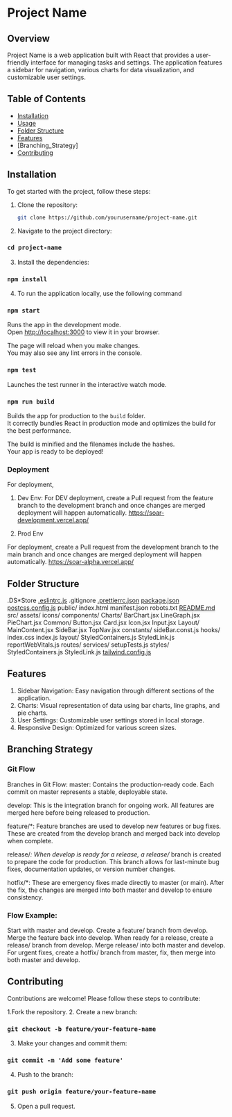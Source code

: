 # Project Name

## Overview

Project Name is a web application built with React that provides a user-friendly interface for managing tasks and settings. The application features a sidebar for navigation, various charts for data visualization, and customizable user settings.

## Table of Contents

- [Installation](#installation)
- [Usage](#usage)
- [Folder Structure](#folder-structure)
- [Features](#features)
- [Branching_Strategy]
- [Contributing](#contributing)

## Installation

To get started with the project, follow these steps:

1. Clone the repository:

   ```sh
   git clone https://github.com/yourusername/project-name.git

   ```

2. Navigate to the project directory:

### `cd project-name`

3. Install the dependencies:

### `npm install`

4. To run the application locally, use the following command

### `npm start`

Runs the app in the development mode.\
Open [http://localhost:3000](http://localhost:3000) to view it in your browser.

The page will reload when you make changes.\
You may also see any lint errors in the console.

### `npm test`

Launches the test runner in the interactive watch mode.

### `npm run build`

Builds the app for production to the `build` folder.\
It correctly bundles React in production mode and optimizes the build for the best performance.

The build is minified and the filenames include the hashes.\
Your app is ready to be deployed!

### Deployment

For deployment,

1. Dev Env:
   For DEV deployment, create a Pull request from the feature branch to the development branch and once changes are merged deployment will happen automatically.
   https://soar-development.vercel.app/

2. Prod Env

For deployment, create a Pull request from the development branch to the main branch and once changes are merged deployment will happen automatically.
https://soar-alpha.vercel.app/

## Folder Structure

.DS*Store
[.eslintrc.js](http://\_vscodecontentref*/1)
.gitignore
[.prettierrc.json](http://_vscodecontentref_/2)
[package.json](http://_vscodecontentref_/3)
[postcss.config.js](http://_vscodecontentref_/4)
public/
index.html
manifest.json
robots.txt
[README.md](http://_vscodecontentref_/5)
src/
assets/
icons/
components/
Charts/
BarChart.jsx
LineGraph.jsx
PieChart.jsx
Common/
Button.jsx
Card.jsx
Icon.jsx
Input.jsx
Layout/
MainContent.jsx
SideBar.jsx
TopNav.jsx
constants/
sideBar.const.js
hooks/
index.css
index.js
layout/
StyledContainers.js
StyledLink.js
reportWebVitals.js
routes/
services/
setupTests.js
styles/
StyledContainers.js
StyledLink.js
[tailwind.config.js](http://_vscodecontentref_/6)

## Features

1. Sidebar Navigation: Easy navigation through different sections of the application.
2. Charts: Visual representation of data using bar charts, line graphs, and pie charts.
3. User Settings: Customizable user settings stored in local storage.
4. Responsive Design: Optimized for various screen sizes.

## Branching Strategy

### Git Flow

Branches in Git Flow:
master: Contains the production-ready code. Each commit on master represents a stable, deployable state.

develop: This is the integration branch for ongoing work. All features are merged here before being released to production.

feature/\*: Feature branches are used to develop new features or bug fixes. These are created from the develop branch and merged back into develop when complete.

release/_: When develop is ready for a release, a release/_ branch is created to prepare the code for production. This branch allows for last-minute bug fixes, documentation updates, or version number changes.

hotfix/\*: These are emergency fixes made directly to master (or main). After the fix, the changes are merged into both master and develop to ensure consistency.

### Flow Example:

Start with master and develop.
Create a feature/ branch from develop.
Merge the feature back into develop.
When ready for a release, create a release/ branch from develop.
Merge release/ into both master and develop.
For urgent fixes, create a hotfix/ branch from master, fix, then merge into both master and develop.

## Contributing

Contributions are welcome! Please follow these steps to contribute:

1.Fork the repository. 2. Create a new branch:

### `git checkout -b feature/your-feature-name`

3. Make your changes and commit them:

### `git commit -m 'Add some feature'`

4. Push to the branch:

### `git push origin feature/your-feature-name`

5. Open a pull request.

